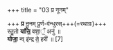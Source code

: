 +++
title = "03 प्र नूनम्"

+++
**प्र** नू॒नम् पू॒र्ण-व॑न्धुरस्+++(=रथाग्रः)+++  
स्तु॒तो **या॑सि॒** वशा॒ँ॒ अनु॑  ॥    
**योजा॒** न्व् इ॑न्द्र ते॒ हरी॑ ॥ [7]